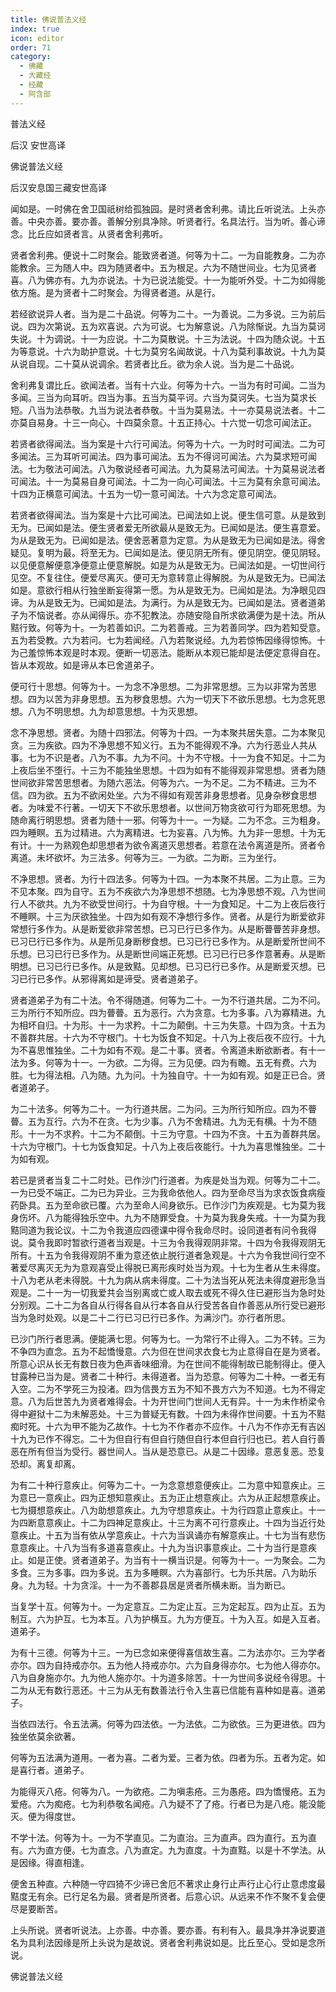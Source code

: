 ```yaml
---
title: 佛说普法义经
index: true
icon: editor
order: 71
category:
  - 佛藏
  - 大藏经
  - 经藏
  - 阿含部
---
```


  普法义经  

后汉 安世高译  

佛说普法义经  

后汉安息国三藏安世高译  

闻如是。一时佛在舍卫国祇树给孤独园。是时贤者舍利弗。请比丘听说法。上头亦善。中央亦善。要亦善。善解分别具净除。听贤者行。名具法行。当为听。善心谛念。比丘应如贤者言。从贤者舍利弗听。  

贤者舍利弗。便说十二时聚会。能致贤者道。何等为十二。一为自能教身。二为亦能教余。三为随人中。四为随贤者中。五为根足。六为不随世间业。七为见贤者喜。八为佛亦有。九为亦说法。十为已说法能受。十一为能听外受。十二为如得能依方施。是为贤者十二时聚会。为得贤者道。从是行。  

若经欲说异人者。当为是二十品说。何等为二十。一为善说。二为多说。三为前后说。四为次第说。五为欢喜说。六为可说。七为解意说。八为除惭说。九当为莫诃失说。十为调说。十一为应说。十二为莫散说。十三为法说。十四为随众说。十五为等意说。十六为助护意说。十七为莫穷名闻故说。十八为莫利事故说。十九为莫从说自现。二十莫从说调余。若贤者比丘。欲为余人说。当为是二十品说。  

舍利弗复谓比丘。欲闻法者。当有十六业。何等为十六。一当为有时可闻。二当为多闻。三当为向耳听。四当为事。五当为莫平诃。六当为莫诃失。七当为莫求长短。八当为法恭敬。九当为说法者恭敬。十当为莫易法。十一亦莫易说法者。十二亦莫自易身。十三一向心。十四莫余意。十五正持心。十六觉一切念可闻法正。  

若贤者欲得闻法。当为案是十六行可闻法。何等为十六。一为时时可闻法。二为可多闻法。三为耳听可闻法。四为事可闻法。五为不得诃可闻法。六为莫求短可闻法。七为敬法可闻法。八为敬说经者可闻法。九为莫易法可闻法。十为莫易说法者可闻法。十一为莫易自身可闻法。十二为一向心可闻法。十三为莫有余意可闻法。十四为正横意可闻法。十五为一切一意可闻法。十六为念定意可闻法。  

若贤者欲得闻法。当为案是十六比可闻法。已闻法如上说。便生信可意。从是致到无为。已闻如是法。便生贤者爱无所欲最从是致无为。已闻如是法。便生喜意爱。为从是致无为。已闻如是法。便舍恶著意为定意。为从是致无为已闻如是法。得舍疑见。复明为最。将至无为。已闻如是法。便见阴无所有。便见阴空。便见阴轻。以见便意解便意净便意止便意解脱。如是为从是致无为。已闻法如是。一切世间行见空。不复往住。便爱尽离灭。便可无为意转意止得解脱。为从是致无为。已闻法如是。意欲行相从行独坐断妄得第一愿。为从是致无为。已闻如是法。为净眼见四谛。为从是致无为。已闻如是法。为满行。为从是致无为。已闻如是法。贤者道弟子为不恼说者。亦从闻得乐。亦不犯教法。亦随安隐自所求欲满便为是十法。所从黠行致。何等为十。一为若善如识。二为若善戒。三为若善同学。四为若知受意。五为若受教。六为若问。七为若闻经。八为若聚说经。九为若惊怖因缘得惊怖。十为己羞惊怖本观是时本观。便断一切恶法。能断从本观已能却是法便定意得自在。皆从本观故。如是谛从本已舍道弟子。  

便可行十思想。何等为十。一为念不净思想。二为非常思想。三为以非常为苦思想。四为以苦为非身思想。五为秽食思想。六为一切天下不欲乐思想。七为念死思想。八为不明思想。九为却意思想。十为灭思想。  

念不净思想。贤者。为随十四邪法。何等为十四。一为本聚共居失意。二为本聚见贪。三为疾欲。四为不净思想不知义行。五为不能得观不净。六为行恶业人共从事。七为不识是者。八为不事。九为不问。十为不守根。十一为食不知足。十二为上夜后坐不堕行。十三为不能独坐思想。十四为如有不能得观非常思想。贤者为随世间欲非常苦思想者。为随六恶法。何等为六。一为不足。二为不精进。三为不信。四为欲。五为不欲闲处坐。六为不得如有观苦非身思想者。见身杂秽食思想者。为味爱不行著。一切天下不欲乐思想者。以世间万物贪欲可行为耶死思想。为随命离行明思想。贤者为随十一邪。何等为十一。一为疑。二为不念。三为粗身。四为睡瞑。五为过精进。六为离精进。七为妄喜。八为怖。九为非一思想。十为无有计。十一为熟观色却思想者为欲令离道灭思想者。若意在法令离道是所。贤者令离道。未坏欲坏。为三法多。何等为三。一为欲。二为断。三为坐行。  

不净思想。贤者。为行十四法多。何等为十四。一为本聚不共居。二为止意。三为不见本聚。四为自守。五为不疾欲六为净思想不想随。七为净思想不观。八为世间行人不欲共。九为不欲受世间行。十为自守根。十一为食知足。十二为上夜后夜行不睡瞑。十三为厌欲独坐。十四为如有观不净想行多作。贤者。从是行为断爱欲非常想行多作为。从是断爱欲非常苦想。已习已行已多作为。从是断瞢瞢苦非身想。已习已行已多作为。从是所见身断秽食想。已习已行已多作为。从是断爱所世间不乐想。已习已行已多作为。从是断世间端正死想。已习已行已多作意著寿。从是断明想。已习已行已多作。从是致黠。见却想。已习已行已多作。从是断爱灭想。已习已行已多作。从邪得离如是谛受。贤者道弟子。  

贤者道弟子为有二十法。令不得随道。何等为二十。一为不行道共居。二为不问。三为所行不知所应。四为瞢瞢。五为恶行。六为贪意。七为多事。八为寡精进。九为相坏自归。十为形。十一为求矜。十二为颠倒。十三为失意。十四为贪。十五为不善群共居。十六为不守根门。十七为饭食不知足。十八为上夜后夜不应行。十九为不喜思惟独坐。二十为如有不观。是二十事。贤者。令离道未断欲断者。有十一法为多。何等为十一。一为欲。二为得。三为见便。四为有瞻。五无有费。六为胜。七为得法相。八为随。九为问。十为独自守。十一为如有观。如是正已合。贤者道弟子。  

为二十法多。何等为二十。一为行道共居。二为问。三为所行知所应。四为不瞢瞢。五为互行。六为不在贪。七为少事。八为不舍精进。九为无有横。十为不随形。十一为不求矜。十二为不颠倒。十三为守意。十四为不贪。十五为善群共居。十六为守根门。十七为饭食知足。十八为上夜后夜能行。十九为喜思惟独坐。二十为如有观。  

若已是贤者当复二十二时处。已作沙门行道者。为疾是处当为观。何等为二十二。一为已受不端正。二为已为异业。三为我命依他人。四为至命尽当为求衣饭食病瘦药卧具。五为至命欲已覆。六为至命人间身欲乐。已作沙门为疾观是。七为莫为我身伤坏。八为能得独乐空中。九为不随罪受食。十为莫为我身失戒。十一为莫为我黠同道为我论议。十二为令我道应四德课中得令我命尽时。设同道者有问令我得说。莫令我即时暂欲行道者当观是。十三为令我得观阴非常。十四为令我得观阴无所有。十五为令我得观阴不重为意还依止脱行道者急观是。十六为令我世间行空不著爱尽离灭无为为意观喜受止得脱已离形疾时处当为观。十七为生者从生未得度。十八为老从老未得脱。十九为病从病未得度。二十为法当死从死法未得度避形急当观是。二十一为一切我爱共会当别离或亡或人取去或死不得久住已避形当为急时处分别观。二十二为各自从行得各自从行本各自从行受苦各自作善恶从所行受已避形当为急时处观。以是二十二行已习已行已多作。为满沙门。亦行者所思。  

已沙门所行者思满。便能满七思。何等为七。一为常行不止得入。二为不转。三为不争四为直念。五为不起憍慢意。六为但在世间求衣食七为止意得自在是为贤者。所意心识从长无有数日夜为色声香味细滑。为在世间不能得制故已能制得止。便入甘露种已当为是。贤者二十种行。未得道者。当为恐意。何等为二十种。一者无有入空。二为不学死三为投渚。四为信畏方五为不知不畏方六为不知道。七为不得定意。八为后世苦九为贤者难得会。十为开世间门世间人无有异。十一为未作桥梁令得中避狱十二为未解恶处。十三为普疑无有数。十四为未得作世间要。十五为不黠痴时死。十六为甲不能为乙故作。十七为不作者亦不应作。十八为不作亦无有吉凶十九为已作不得忘。二十为但自行有但自行随但自行本但自行归也已。若人自行善恶在所有但当为受行。器世间人。当从是恐意已。从是二十因缘。意恶复恶。恐复恐却。离复却离。  

为有二十种行意疾止。何等为二十。一为念意想意便疾止。二为意中知意疾止。三为意已一意疾止。四为正想知意疾止。五为正止想意疾止。六为从正起想意疾止。七为摄想意疾止。八为助想意疾止。九为守想意疾止。十为行四意止意疾止。十一为四断意意疾止。十二为四神足意疾止。十三为离不可行意疾止。十四为当近行处意疾止。十五为当有依从学意疾止。十六为当讽诵亦有解意疾止。十七为当有悲伤意意疾止。十八为当有多道喜意疾止。十九为当识事意疾止。二十为当行是意疾止。如是正使。贤者道弟子。为当有十一横当识是。何等为十一。一为聚会。二为多食。三为多事。四为多说。五为多睡瞑。六为喜部行。七为乐共居。八为助乐身。九为轻。十为贪淫。十一为不善郡县居是贤者所横未断。当为断已。  

当复学十互。何等为十。一为定意互。二为定止互。三为定起互。四为止互。五为制互。六为护互。七为本互。八为护横互。九为方便互。十为入互。如是入互者。道弟子。  

为有十三德。何等为十三。一为已念如来便得喜信故生喜。二为法亦尔。三为学者亦尔。四为自持戒亦尔。五为他人持戒亦尔。六为自身得亦尔。七为他人得亦尔。八为自身施亦尔。九为他人施亦尔。十为道多除苦。十一为世间多说经令得思。十二为从无有数行恶还。十三为从无有数善法行令入生喜已信能有喜种如是喜。道弟子。  

当依四法行。令五法满。何等为四法依。一为法依。二为欲依。三为更进依。四为独坐依莫余欲著。  

何等为五法满为道用。一者为喜。二者为爱。三者为依。四者为乐。五者为定。如是喜行者。道弟子。  

为能得灭八疮。何等为八。一为欲疮。二为嗔恚疮。三为愚疮。四为憍慢疮。五为爱疮。六为痴疮。七为利恭敬名闻疮。八为疑不了了疮。行者已为是八疮。能没能灭。便为得度世。  

不学十法。何等为十。一为不学直见。二为直治。三为直声。四为直行。五为直有。六为直方便。七为直念。八为直定。九为直度。十为直黠。以是十不学法。从是因缘。得直相逢。  

便舍五种直。六种随一守四猗不少谛已舍厄不著求止身行止声行止心行止意虑度最黠度无有余。已行足名为最。贤者是所贤者。后意心识。从远来不作不聚不复会便尽是要断苦。  

上头所说。贤者听说法。上亦善。中亦善。要亦善。有利有入。最具净并净说要道名为具利法因缘是所上头说为是故说。贤者舍利弗说如是。比丘至心。受如是念所说。  

佛说普法义经  
